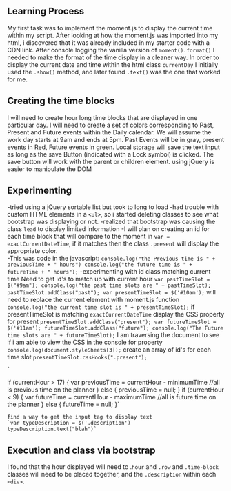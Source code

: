 ## Learning Process
My first task was to implement the moment.js to display the current time within my script.  After looking at how the moment.js was imported into my html, i discovered that it was already included in my starter code with a CDN link.  After console logging the vanilla version of `moment().format()` I needed to make the format of the time display in a cleaner way.  In order to display the current date and time within the html class `currentDay` I initially used the `.show()` method, and later found `.text()` was the one that worked for me.

## Creating the time blocks
I will need to create hour long time blocks that are displayed in one particular day.  I will need to create a set of colors corresponding to Past, Present and Future events within the Daily calendar.  We will assume the work day starts at 9am and ends at 5pm.  Past Events will be in gray, present events in Red, Future events in green.  Local storage will save the text input as long as the save Button (indicated with a Lock symbol) is clicked.  The save button will work with the parent or children element.
using jQuery is easier to manipulate the DOM


## Experimenting
-tried using a jQuery sortable list but took to long to load
-had trouble with custom HTML elements in a `<ul>`, so i started deleting classes to see what bootstrap was displaying or not.
-realized that bootstrap was causing the class `lead` to display limited information
-I will plan on creating an id for each time block that will compare to the moment in `var = exactCurrentDateTime`, if it matches then the class `.present` will display the appropriate color.  
-This was code in the javascript: 
`console.log("the Previous time is " + previousTime + " hours") console.log("the future time is " + futureTime + " hours");`
-experimenting with id class matching current time
Need to get id's to match up with current hour
`var pastTimeSlot = $("#9am"); console.log("the past time slots are " + pastTimeSlot); pastTimeSlot.addClass("past"); var presentTimeSlot = $('#10am');` 
will need to replace the current element with moment.js function
`console.log("the current time slot is " + presentTimeSlot);`
if presentTimeSlot is matching `exactCurrentDateTime` display the CSS property for present
`presentTimeSlot.addClass("present");
var futureTimeSlot = $('#11am');
futureTimeSlot.addClass("future");
console.log("The Future time slots are " + futureTimeSlot);`
I am traversing the document to see if i am able to view the CSS in the console for property
`console.log(document.styleSheets[3]);`
create an array of id's for each time slot
`presentTimeSlot.cssHooks(".present");`
    
    `
if (currentHour > 17) {
    var previousTime = currentHour - minimumTime
    //all is previous time on the planner
} else {
    previousTime = null;
}
if (currentHour < 9) {
    var futureTime = currentHour - maximumTime
    //all is future time on the planner
} else {
    futureTime = null;
}`

    find a way to get the input tag to display text
    `var typeDescription = $('.description')
    typeDescription.text("blah")`

## Execution and class via bootstrap
I found that the hour displayed will need to .`hour` and `.row` and `.time-block` classes will need to be placed together, and the `.description` within each `<div>`.